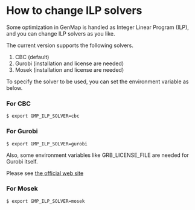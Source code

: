 # How to change ILP solvers
Some optimization in GenMap is handled as Integer Linear Program (ILP),
and you can change ILP solvers as you like.

The current version supports the following solvers.
1. CBC (default)
1. Gurobi (installation and license are needed)
1. Mosek (installation and license are needed)

To specify the solver to be used,
you can set the environment variable as below.
### For CBC
```
$ export GMP_ILP_SOLVER=cbc
```

### For Gurobi
```
$ export GMP_ILP_SOLVER=gurobi
```
Also, some environment variables like GRB_LICENSE_FILE are needed for Gurobi itself.

Please see [the official web site](https://www.gurobi.com/documentation/9.1/quickstart_mac/setting_environment_variab.html)

### For Mosek
```
$ export GMP_ILP_SOLVER=mosek
```
